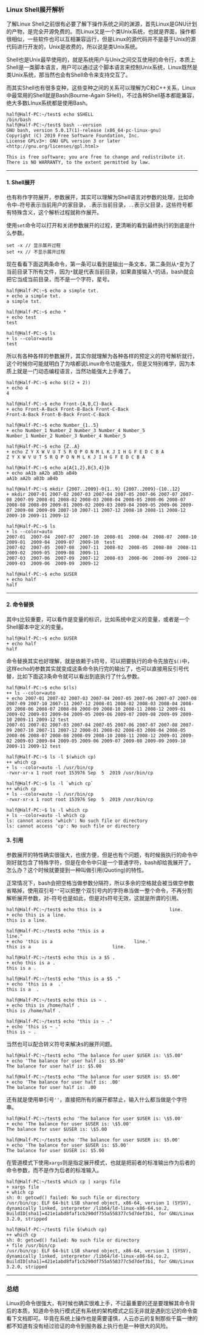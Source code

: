 ### Linux Shell展开解析

了解Linux Shell之前很有必要了解下操作系统之间的渊源，首先Linux是GNU计划的产物，是完全开源免费的。而Linux又是一个类Unix系统，也就是界面，操作都很相似，一些软件也可以互相兼容运行，但是Linux的源代码并不是基于Unix的源代码进行开发的，Unix是收费的，所以说是类Unix系统。

Shell也是Unix最早使用的，就是系统用户与Unix之间交互使用的命令行，本质上Shell是一类脚本语言，用户可以通过这个脚本语言来控制Unix系统，Linux既然是类Unix系统，那当然也会有Shell命令来支持交互了。

而其实Shell也有很多变种，这些变种之间的关系可以理解为C和C++关系，Linux中最常用的Shell就是Bash(Bourne-Again SHell)，不过各种Shell基本都能兼容，绝大多数LInux系统都是使用Bash。

```
half@Half-PC:~/test$ echo $SHELL
/bin/bash
half@Half-PC:~/test$ bash --version
GNU bash, version 5.0.17(1)-release (x86_64-pc-linux-gnu)
Copyright (C) 2019 Free Software Foundation, Inc.
License GPLv3+: GNU GPL version 3 or later <http://gnu.org/licenses/gpl.html>

This is free software; you are free to change and redistribute it.
There is NO WARRANTY, to the extent permitted by law.
```

---


#### 1.  Shell展开

也有称作字符展开，参数展开，其实可以理解为Shell语言对参数的处理，比如命令中```~```符号表示当前用户的家目录，```.```表示当前目录，```..```表示父目录，这些符号都有特殊含义，这个解析过程就称作展开。

使用```set```命令可以打开和关闭参数展开的过程，更清晰的看到最终执行的到底是什么参数。
```
set -x // 显示展开过程
set +x // 不显示展开过程
```

现在看看下面这两条命令，第一条可以看到是输出一条文本，第二条则从```*```变为了当前目录下所有文件，因为```*```就是代表当前目录，如果直接输入```*```的话，bash就会把它当成当前目录，而不是一个字符，星号。
```
half@Half-PC:~$ echo a simple txt.
+ echo a simple txt.
a simple txt.

half@Half-PC:~$ echo *
+ echo test
test

half@Half-PC:~$ ls
+ ls --color=auto
test
```

所以有各种各样的参数展开，其实你就理解为各种各样的预定义的符号解析就行，这个时候你可能就明白了为啥都说Linux命令功能强大，但是又特别难学，因为本质上就是一门动态编程语言，当然功能强大上手难了。
```
half@Half-PC:~$ echo $((2 + 2))
+ echo 4
4

half@Half-PC:~$ echo Front-{A,B,C}-Back
+ echo Front-A-Back Front-B-Back Front-C-Back
Front-A-Back Front-B-Back Front-C-Back

half@Half-PC:~$ echo Number_{1..5}
+ echo Number_1 Number_2 Number_3 Number_4 Number_5
Number_1 Number_2 Number_3 Number_4 Number_5

half@Half-PC:~$ echo {Z..A}
+ echo Z Y X W V U T S R Q P O N M L K J I H G F E D C B A
Z Y X W V U T S R Q P O N M L K J I H G F E D C B A

half@Half-PC:~$ echo a{A{1,2},B{3,4}}b
+ echo aA1b aA2b aB3b aB4b
aA1b aA2b aB3b aB4b

half@Half-PC:~$ mkdir {2007..2009}-0{1..9} {2007..2009}-{10..12}
+ mkdir 2007-01 2007-02 2007-03 2007-04 2007-05 2007-06 2007-07 2007-08 2007-09 2008-01 2008-02 2008-03 2008-04 2008-05 2008-06 2008-07 2008-08 2008-09 2009-01 2009-02 2009-03 2009-04 2009-05 2009-06 2009-07 2009-08 2009-09 2007-10 2007-11 2007-12 2008-10 2008-11 2008-12 2009-10 2009-11 2009-12

half@Half-PC:~$ ls
+ ls --color=auto
2007-01  2007-04  2007-07  2007-10  2008-01  2008-04  2008-07  2008-10  2009-01  2009-04  2009-07  2009-10  test
2007-02  2007-05  2007-08  2007-11  2008-02  2008-05  2008-08  2008-11  2009-02  2009-05  2009-08  2009-11
2007-03  2007-06  2007-09  2007-12  2008-03  2008-06  2008-09  2008-12  2009-03  2009-06  2009-09  2009-12

half@Half-PC:~$ echo $USER
+ echo half
half
```

---

#### 2. 命令替换

其中```$```比较重要，可以看作是变量的标识，比如系统中定义的变量，或者是一个Shell脚本中定义的变量。

```
half@Half-PC:~$ echo $USER
+ echo half
half
```

命令替换其实也好理解，就是依赖于```$```符号，可以把要执行的命令先放在```$()```中，这样echo的参数其实就变成这条命令执行完的输出了，也可以直接用反引号代替，比如下面这3条命令就可以看出到底执行了什么参数。

```
half@Half-PC:~$ echo $(ls)
++ ls --color=auto
+ echo 2007-01 2007-02 2007-03 2007-04 2007-05 2007-06 2007-07 2007-08 2007-09 2007-10 2007-11 2007-12 2008-01 2008-02 2008-03 2008-04 2008-05 2008-06 2008-07 2008-08 2008-09 2008-10 2008-11 2008-12 2009-01 2009-02 2009-03 2009-04 2009-05 2009-06 2009-07 2009-08 2009-09 2009-10 2009-11 2009-12 test
2007-01 2007-02 2007-03 2007-04 2007-05 2007-06 2007-07 2007-08 2007-09 2007-10 2007-11 2007-12 2008-01 2008-02 2008-03 2008-04 2008-05 2008-06 2008-07 2008-08 2008-09 2008-10 2008-11 2008-12 2009-01 2009-02 2009-03 2009-04 2009-05 2009-06 2009-07 2009-08 2009-09 2009-10 2009-11 2009-12 test

half@Half-PC:~$ ls -l $(which cp)
++ which cp
+ ls --color=auto -l /usr/bin/cp
-rwxr-xr-x 1 root root 153976 Sep  5  2019 /usr/bin/cp

half@Half-PC:~$ ls -l `which cp`
++ which cp
+ ls --color=auto -l /usr/bin/cp
-rwxr-xr-x 1 root root 153976 Sep  5  2019 /usr/bin/cp

half@Half-PC:~$ ls -l which cp
+ ls --color=auto -l which cp
ls: cannot access 'which': No such file or directory
ls: cannot access 'cp': No such file or directory
```


#### 3. 引用
参数展开的特性确实很强大，也很方便，但是也有个问题，有时候我执行的命令中刚好就包含了特殊字符，但是在命令中只是一个普通字符，bash却给我展开了，怎么办？这个时候就要提到一种叫做引用(Quoting)的特性。

正常情况下，bash会把空格当做参数分隔符，所以多余的空格就会被当做空参数省略掉，使用双引号```""```可以把整个双引号内的字符串当做一整个命令，不再分割解析展开参数，对```~```符号也是如此，但是对```$```符号无效，这就是所谓的引用。
```
half@Half-PC:~/test$ echo this is a                         line.
+ echo this is a line.
this is a line.

half@Half-PC:~/test$ echo "this is a                              line."
+ echo 'this is a                              line.'
this is a                              line.

half@Half-PC:~/test$ echo this is a $S .
+ echo this is a .
this is a .

half@Half-PC:~/test$ echo "this is a $S ."
+ echo 'this is a  .'
this is a  .

half@Half-PC:~/test$ echo this is ~ .
+ echo this is /home/half .
this is /home/half .

half@Half-PC:~/test$ echo "this is ~ ."
+ echo 'this is ~ .'
this is ~ .
```

当然也可以配合转义符号来解决```$```的展开问题。
```
half@Half-PC:~/test$ echo "The balance for user $USER is: \$5.00"
+ echo 'The balance for user half is: $5.00'
The balance for user half is: $5.00

half@Half-PC:~/test$ echo "The balance for user $USER is: $5.00"
+ echo 'The balance for user half is: .00'
The balance for user half is: .00
```

还有就是使用单引号```''```，直接把所有的展开都禁止，输入什么都当做是个字符串。
```
half@Half-PC:~/test$ echo 'The balance for user $USER is: \$5.00'
+ echo 'The balance for user $USER is: \$5.00'
The balance for user $USER is: \$5.00

half@Half-PC:~/test$ echo 'The balance for user $USER is: $5.00'
+ echo 'The balance for user $USER is: $5.00'
The balance for user $USER is: $5.00
```

在管道模式下使用```xargs```则是指定展开模式，也就是把前者的标准输出作为后者的命令参数，而不是作为后者的标准输入。
```
half@Half-PC:~/test$ which cp | xargs file
+ xargs file
+ which cp
sh: 0: getcwd() failed: No such file or directory
/usr/bin/cp: ELF 64-bit LSB shared object, x86-64, version 1 (SYSV), dynamically linked, interpreter /lib64/ld-linux-x86-64.so.2, BuildID[sha1]=421e1abd8faf1cb290df755a558377c5d7def3b1, for GNU/Linux 3.2.0, stripped

half@Half-PC:~/test$ file $(which cp)
++ which cp
sh: 0: getcwd() failed: No such file or directory
+ file /usr/bin/cp
/usr/bin/cp: ELF 64-bit LSB shared object, x86-64, version 1 (SYSV), dynamically linked, interpreter /lib64/ld-linux-x86-64.so.2, BuildID[sha1]=421e1abd8faf1cb290df755a558377c5d7def3b1, for GNU/Linux 3.2.0, stripped
```

---

### 总结

Linux的命令很强大，有时候也确实很难上手，不过最重要的还是要理解其命令背后的本质，知道命令执行模式还有系统的架构模式之后无非就是遇到忘记的命令查看下文档即可。毕竟在系统上操作也是需要谨慎，人云亦云的复制那些千篇一律的都不知道有没有经过验证的命令到服务器上执行也是一种很大的风险。